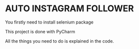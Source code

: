 # AUTO INSTAGRAM FOLLOWER

You firstly need to install selenium package

This project is done with PyCharm

All the things you need to do is explained in the code.
